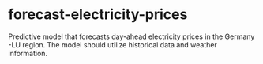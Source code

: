 # forecast-electricity-prices
Predictive model that forecasts day-ahead electricity prices in the Germany -LU region. The model should utilize historical data and weather information.
